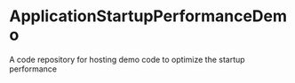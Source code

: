 # ApplicationStartupPerformanceDemo
A code repository for hosting demo code to optimize the startup performance
